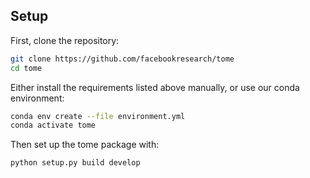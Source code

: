 ## Setup
First, clone the repository:
```bash
git clone https://github.com/facebookresearch/tome
cd tome
```
Either install the requirements listed above manually, or use our conda environment:
```bash
conda env create --file environment.yml
conda activate tome
```
Then set up the tome package with:
```bash
python setup.py build develop
```
